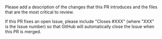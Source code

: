 Please add a description of the changes that this PR introduces and the files that
are the most critical to review.

If this PR fixes an open Issue, please include "Closes #XXX" (where "XXX" is the Issue number) 
so that GitHub will automatically close the Issue when this PR is merged.




